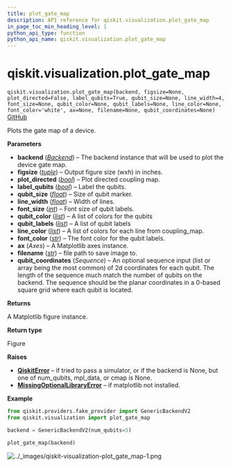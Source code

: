 ```yaml
---
title: plot_gate_map
description: API reference for qiskit.visualization.plot_gate_map
in_page_toc_min_heading_level: 1
python_api_type: function
python_api_name: qiskit.visualization.plot_gate_map
---
```


<span id="qiskit-visualization-plot-gate-map" />

# qiskit.visualization.plot\_gate\_map

<span id="qiskit.visualization.plot_gate_map" />

`qiskit.visualization.plot_gate_map(backend, figsize=None, plot_directed=False, label_qubits=True, qubit_size=None, line_width=4, font_size=None, qubit_color=None, qubit_labels=None, line_color=None, font_color='white', ax=None, filename=None, qubit_coordinates=None)` [GitHub](https://github.com/qiskit/qiskit/tree/stable/1.0/qiskit/visualization/gate_map.py "view source code")

Plots the gate map of a device.

**Parameters**

*   **backend** ([*Backend*](qiskit.providers.Backend "qiskit.providers.Backend")) – The backend instance that will be used to plot the device gate map.
*   **figsize** ([*tuple*](https://docs.python.org/3/library/stdtypes.html#tuple "(in Python v3.12)")) – Output figure size (wxh) in inches.
*   **plot\_directed** ([*bool*](https://docs.python.org/3/library/functions.html#bool "(in Python v3.12)")) – Plot directed coupling map.
*   **label\_qubits** ([*bool*](https://docs.python.org/3/library/functions.html#bool "(in Python v3.12)")) – Label the qubits.
*   **qubit\_size** ([*float*](https://docs.python.org/3/library/functions.html#float "(in Python v3.12)")) – Size of qubit marker.
*   **line\_width** ([*float*](https://docs.python.org/3/library/functions.html#float "(in Python v3.12)")) – Width of lines.
*   **font\_size** ([*int*](https://docs.python.org/3/library/functions.html#int "(in Python v3.12)")) – Font size of qubit labels.
*   **qubit\_color** ([*list*](https://docs.python.org/3/library/stdtypes.html#list "(in Python v3.12)")) – A list of colors for the qubits
*   **qubit\_labels** ([*list*](https://docs.python.org/3/library/stdtypes.html#list "(in Python v3.12)")) – A list of qubit labels
*   **line\_color** ([*list*](https://docs.python.org/3/library/stdtypes.html#list "(in Python v3.12)")) – A list of colors for each line from coupling\_map.
*   **font\_color** ([*str*](https://docs.python.org/3/library/stdtypes.html#str "(in Python v3.12)")) – The font color for the qubit labels.
*   **ax** (*Axes*) – A Matplotlib axes instance.
*   **filename** ([*str*](https://docs.python.org/3/library/stdtypes.html#str "(in Python v3.12)")) – file path to save image to.
*   **qubit\_coordinates** (*Sequence*) – An optional sequence input (list or array being the most common) of 2d coordinates for each qubit. The length of the sequence much match the number of qubits on the backend. The sequence should be the planar coordinates in a 0-based square grid where each qubit is located.

**Returns**

A Matplotlib figure instance.

**Return type**

Figure

**Raises**

*   [**QiskitError**](exceptions#qiskit.exceptions.QiskitError "qiskit.exceptions.QiskitError") – if tried to pass a simulator, or if the backend is None, but one of num\_qubits, mpl\_data, or cmap is None.
*   [**MissingOptionalLibraryError**](exceptions#qiskit.exceptions.MissingOptionalLibraryError "qiskit.exceptions.MissingOptionalLibraryError") – if matplotlib not installed.

**Example**

```python
from qiskit.providers.fake_provider import GenericBackendV2
from qiskit.visualization import plot_gate_map

backend = GenericBackendV2(num_qubits=5)

plot_gate_map(backend)
```

![../\_images/qiskit-visualization-plot\_gate\_map-1.png](/images/api/qiskit/qiskit-visualization-plot_gate_map-1.png)

